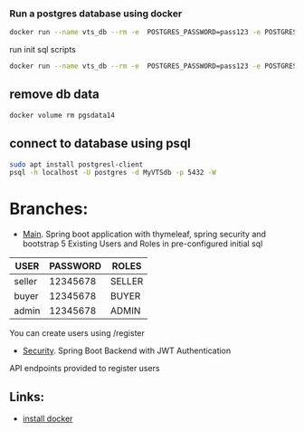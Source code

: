 ### Run a postgres database using docker

```bash
docker run --name vts_db --rm -e  POSTGRES_PASSWORD=pass123 -e POSTGRES_DB=MyVTSdb --net=host -v pgsdata14:/var/lib/postgresql/data  -d postgres:14
```
run init sql scripts
```bash
docker run --name vts_db --rm -e  POSTGRES_PASSWORD=pass123 -e POSTGRES_DB=MyVTSdb --net=host -v "$(pwd)"/assets/db:/docker-entrypoint-initdb.d -v pgsdata14:/var/lib/postgresql/data -d postgres:14
```

## remove db data
```bash
docker volume rm pgsdata14
```

## connect to database using psql

```bash
sudo apt install postgresl-client
psql -h localhost -U postgres -d MyVTSdb -p 5432 -W
```

# Branches:
* [Main](https://gitlab.com/atsadimas/springbootdemo). Spring boot application with thymeleaf, spring security and bootstrap 5
Existing Users and Roles in pre-configured initial sql

| USER   | PASSWORD | ROLES  |
|--------|----------|--------|
| seller | 12345678 | SELLER |
| buyer  | 12345678 | BUYER  |
| admin  | 12345678 | ADMIN  |
 
You can create users using /register
* [Security](https://gitlab.com/atsadimas/springbootdemo/-/tree/security). Spring Boot Backend with JWT Authentication

API endpoints provided to register users

## Links:
* [install docker](https://tinyurl.com/2m3bhahn)